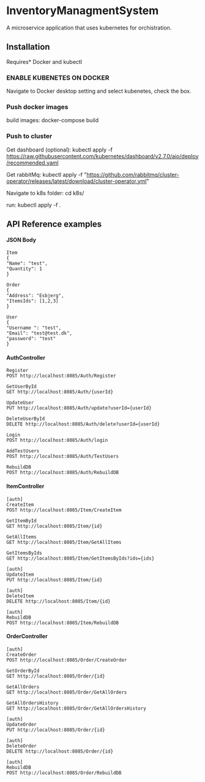 
# InventoryManagmentSystem

A microservice application that uses kubernetes for orchistration.



## Installation

Requires* Docker and kubectl

### ENABLE KUBENETES ON DOCKER

Navigate to Docker desktop setting and select kubenetes, check the box.

### Push docker images

build images: docker-compose build

### Push to cluster

Get dashboard (optional): kubectl apply -f https://raw.githubusercontent.com/kubernetes/dashboard/v2.7.0/aio/deploy/recommended.yaml

Get rabbitMq: kubectl apply -f "https://github.com/rabbitmq/cluster-operator/releases/latest/download/cluster-operator.yml"

Navigate to k8s folder: cd k8s/

run: kubectl apply -f .
    
## API Reference examples

#### JSON Body
```
Item
{
"Name": "test",
"Quantity": 1
}

Order
{
"Address": "Esbjerg",
"ItemsIds": [1,2,3]
}

User
{
"Username ": "test",
"Email": "test@test.dk",
"password": "test"
}
```

#### AuthController

```
Register
POST http://localhost:8085/Auth/Register

GetUserById
GET http://localhost:8085/Auth/{userId}

UpdateUser
PUT http://localhost:8085/Auth/update?userId={userId}

DeleteUserById
DELETE http://localhost:8085/Auth/delete?userId={userId}

Login
POST http://localhost:8085/Auth/login

AddTestUsers
POST http://localhost:8085/Auth/TestUsers

RebuildDB
POST http://localhost:8085/Auth/RebuildDB
```
#### ItemController
```
[auth]
CreateItem
POST http://localhost:8085/Item/CreateItem

GetItemById
GET http://localhost:8085/Item/{id}

GetAllItems
GET http://localhost:8085/Item/GetAllItems

GetItemsByIds
GET http://localhost:8085/Item/GetItemsByIds?ids={ids}

[auth]
UpdateItem
PUT http://localhost:8085/Item/{id}

[auth]
DeleteItem
DELETE http://localhost:8085/Item/{id}

[auth]
RebuildDB
POST http://localhost:8085/Item/RebuildDB
```

#### OrderController
```
[auth]
CreateOrder
POST http://localhost:8085/Order/CreateOrder

GetOrderById
GET http://localhost:8085/Order/{id}

GetAllOrders
GET http://localhost:8085/Order/GetAllOrders

GetAllOrdersHistory
GET http://localhost:8085/Order/GetAllOrdersHistory

[auth]
UpdateOrder
PUT http://localhost:8085/Order/{id}

[auth]
DeleteOrder
DELETE http://localhost:8085/Order/{id}

[auth]
RebuildDB
POST http://localhost:8085/Order/RebuildDB
```







